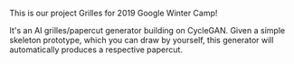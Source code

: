 This is our project Grilles for 2019 Google Winter Camp!

It's an AI grilles/papercut generator building on CycleGAN. Given a simple skeleton prototype, which you can draw by yourself, this generator will automatically produces a respective papercut.
